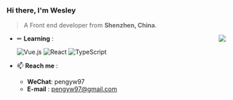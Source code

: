 ### Hi there, I'm Wesley 
> A Front end developer from **Shenzhen, China**.

[<img align="right" src="https://github-readme-stats.vercel.app/api?username=pengyw97&theme=graywhite&show_icons=true">](https://metrics.lecoq.io/pengyw97?template=classic)

- ✏ **Learning** :  

  ![Vue.js](https://img.shields.io/badge/Vue3-%23007ACC.svg?style=for-the-badge&logo=Vue.js&logoColor=white&color=#5aab87)
  ![React](https://img.shields.io/badge/react-%2320232a.svg?style=for-the-badge&logo=react&logoColor=%2361DAFB)
  ![TypeScript](https://img.shields.io/badge/typescript-%23007ACC.svg?style=for-the-badge&logo=typescript&logoColor=white)
  

- 📫 **Reach me** :  

  - **WeChat**: pengyw97
  - **E-mail** : pengyw97@gmail.com

<!--   [![wesley's github activity graph](https://activity-graph.herokuapp.com/graph?username=pengyw97&theme=minimal)](https://github.com/ashutosh00710/github-readme-activity-graph) -->

